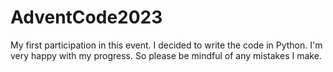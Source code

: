 # AdventCode2023
My first participation in this event. I decided to write the code in Python. I'm very happy with my progress. So please be mindful of any mistakes I make.
